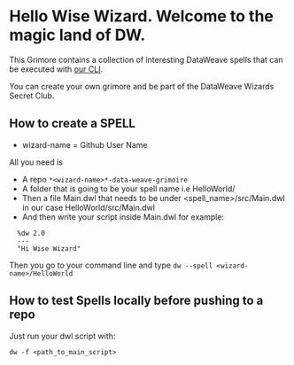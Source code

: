 # Hello Wise Wizard. Welcome to the magic land of DW.

This Grimore contains a collection of interesting DataWeave spells that can be executed with [our CLI](https://github.com/mulesoft-labs/data-weave-native).

You can create your own grimore and be part of the DataWeave Wizards Secret Club.

## How to create a SPELL

- wizard-name = Github User Name

All you need is 
 - A repo `*<wizard-name>*-data-weave-grimoire`
 - A folder that is going to be your spell name i.e HelloWorld/
 - Then a file Main.dwl that needs to be under <spell_name>/src/Main.dwl in our case HelloWorld/src/Main.dwl
 - And then write your script inside Main.dwl for example:
```
  %dw 2.0
  ---
  "Hi Wise Wizard" 
```


Then you go to your command line and type `dw --spell <wizard-name>/HelloWorld`

## How to test Spells locally before pushing to a repo

Just run your dwl script with:
```
dw -f <path_to_main_script>
```
